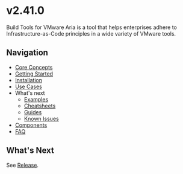 # v2.41.0

Build Tools for VMware Aria is a tool that helps enterprises adhere to Infrastructure-as-Code principles in a wide variety
of VMware tools.

## Navigation

- [Core Concepts](./General/Core%20Concepts.md)
- [Getting Started](./General/Getting%20Started.md)
- [Installation](./General/Installation.md)
- [Use Cases](./General/Use%20Cases)
- What's next
  - [Examples](./General/Examples)
  - [Cheatsheets](./General/Cheatsheets)
  - [Guides](./General/Guides)
  - [Known Issues](./General/Known%20Issues)
- [Components](./Components)
- [FAQ](./General/FAQ.md)

## What's Next

See [Release](./Release.md).
